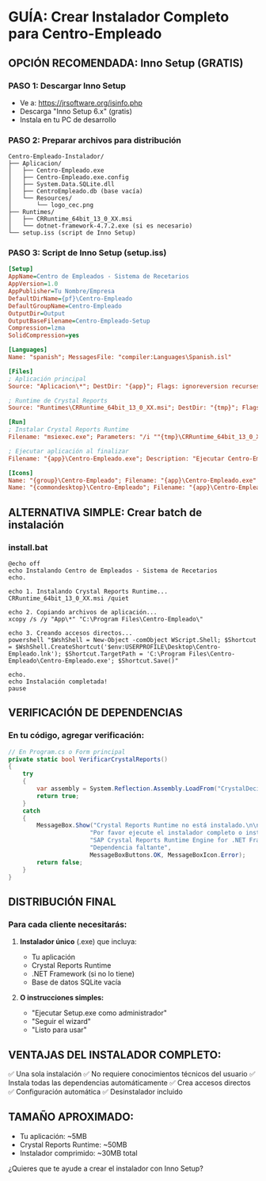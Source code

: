 # GUÍA: Crear Instalador Completo para Centro-Empleado

## OPCIÓN RECOMENDADA: Inno Setup (GRATIS)

### PASO 1: Descargar Inno Setup
- Ve a: https://jrsoftware.org/isinfo.php
- Descarga "Inno Setup 6.x" (gratis)
- Instala en tu PC de desarrollo

### PASO 2: Preparar archivos para distribución
```
Centro-Empleado-Instalador/
├── Aplicacion/
│   ├── Centro-Empleado.exe
│   ├── Centro-Empleado.exe.config
│   ├── System.Data.SQLite.dll
│   ├── CentroEmpleado.db (base vacía)
│   └── Resources/
│       └── logo_cec.png
├── Runtimes/
│   ├── CRRuntime_64bit_13_0_XX.msi
│   └── dotnet-framework-4.7.2.exe (si es necesario)
└── setup.iss (script de Inno Setup)
```

### PASO 3: Script de Inno Setup (setup.iss)
```ini
[Setup]
AppName=Centro de Empleados - Sistema de Recetarios
AppVersion=1.0
AppPublisher=Tu Nombre/Empresa
DefaultDirName={pf}\Centro-Empleado
DefaultGroupName=Centro-Empleado
OutputDir=Output
OutputBaseFilename=Centro-Empleado-Setup
Compression=lzma
SolidCompression=yes

[Languages]
Name: "spanish"; MessagesFile: "compiler:Languages\Spanish.isl"

[Files]
; Aplicación principal
Source: "Aplicacion\*"; DestDir: "{app}"; Flags: ignoreversion recursesubdirs

; Runtime de Crystal Reports
Source: "Runtimes\CRRuntime_64bit_13_0_XX.msi"; DestDir: "{tmp}"; Flags: deleteafterinstall

[Run]
; Instalar Crystal Reports Runtime
Filename: "msiexec.exe"; Parameters: "/i ""{tmp}\CRRuntime_64bit_13_0_XX.msi"" /quiet"; StatusMsg: "Instalando Crystal Reports Runtime..."

; Ejecutar aplicación al finalizar
Filename: "{app}\Centro-Empleado.exe"; Description: "Ejecutar Centro-Empleado"; Flags: nowait postinstall skipifsilent

[Icons]
Name: "{group}\Centro-Empleado"; Filename: "{app}\Centro-Empleado.exe"
Name: "{commondesktop}\Centro-Empleado"; Filename: "{app}\Centro-Empleado.exe"
```

## ALTERNATIVA SIMPLE: Crear batch de instalación

### install.bat
```batch
@echo off
echo Instalando Centro de Empleados - Sistema de Recetarios
echo.

echo 1. Instalando Crystal Reports Runtime...
CRRuntime_64bit_13_0_XX.msi /quiet

echo 2. Copiando archivos de aplicación...
xcopy /s /y "App\*" "C:\Program Files\Centro-Empleado\"

echo 3. Creando accesos directos...
powershell "$WshShell = New-Object -comObject WScript.Shell; $Shortcut = $WshShell.CreateShortcut('$env:USERPROFILE\Desktop\Centro-Empleado.lnk'); $Shortcut.TargetPath = 'C:\Program Files\Centro-Empleado\Centro-Empleado.exe'; $Shortcut.Save()"

echo.
echo Instalación completada!
pause
```

## VERIFICACIÓN DE DEPENDENCIAS

### En tu código, agregar verificación:
```csharp
// En Program.cs o Form principal
private static bool VerificarCrystalReports()
{
    try
    {
        var assembly = System.Reflection.Assembly.LoadFrom("CrystalDecisions.CrystalReports.Engine.dll");
        return true;
    }
    catch
    {
        MessageBox.Show("Crystal Reports Runtime no está instalado.\n\n" +
                       "Por favor ejecute el instalador completo o instale:\n" +
                       "SAP Crystal Reports Runtime Engine for .NET Framework",
                       "Dependencia faltante", 
                       MessageBoxButtons.OK, MessageBoxIcon.Error);
        return false;
    }
}
```

## DISTRIBUCIÓN FINAL

### Para cada cliente necesitarás:
1. **Instalador único** (.exe) que incluya:
   - Tu aplicación
   - Crystal Reports Runtime
   - .NET Framework (si no lo tiene)
   - Base de datos SQLite vacía

2. **O instrucciones simples:**
   - "Ejecutar Setup.exe como administrador"
   - "Seguir el wizard"
   - "Listo para usar"

## VENTAJAS DEL INSTALADOR COMPLETO:
✅ Una sola instalación
✅ No requiere conocimientos técnicos del usuario
✅ Instala todas las dependencias automáticamente
✅ Crea accesos directos
✅ Configuración automática
✅ Desinstalador incluido

## TAMAÑO APROXIMADO:
- Tu aplicación: ~5MB
- Crystal Reports Runtime: ~50MB
- Instalador comprimido: ~30MB total

¿Quieres que te ayude a crear el instalador con Inno Setup?
